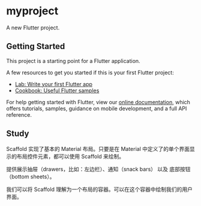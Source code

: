 # myproject

A new Flutter project.

## Getting Started

This project is a starting point for a Flutter application.

A few resources to get you started if this is your first Flutter project:

- [Lab: Write your first Flutter app](https://flutter.io/docs/get-started/codelab)
- [Cookbook: Useful Flutter samples](https://flutter.io/docs/cookbook)

For help getting started with Flutter, view our 
[online documentation](https://flutter.io/docs), which offers tutorials, 
samples, guidance on mobile development, and a full API reference.

## Study
Scaffold 实现了基本的 Material 布局。只要是在 Material 中定义了的单个界面显示的布局控件元素，都可以使用 Scaffold 来绘制。

提供展示抽屉（drawers，比如：左边栏）、通知（snack bars） 以及 底部按钮（bottom sheets）。

我们可以将 Scaffold 理解为一个布局的容器。可以在这个容器中绘制我们的用户界面。


